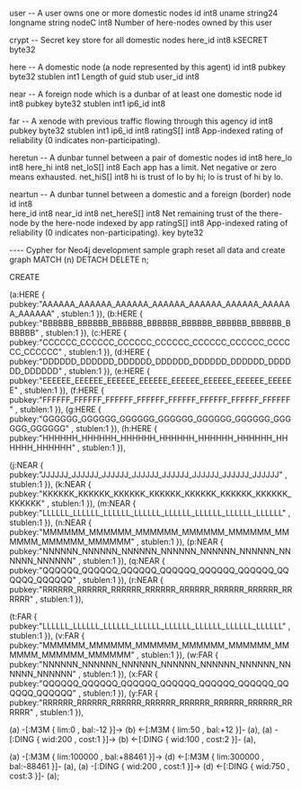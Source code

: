 user            -- A user owns one or more domestic nodes
    id          int8
    uname       string24
    longname    string
    nodeC       int8        Number of here-nodes owned by this user

crypt           -- Secret key store for all domestic nodes
    here_id     int8
    kSECRET     byte32

<!-- ip6.db          -- IP6 endpoint pool translating logical address to physical
    id          int8        (0 indicates null set)
    poolS[]     byte16
    udpS[]      int2
    tcpS[]      int2 -->

here            -- A domestic node (a node represented by this agent)
    id          int8
    pubkey      byte32
    stublen     int1        Length of guid stub
    user_id     int8

near            -- A foreign node which is a dunbar of at least one domestic node
    id          int8
    pubkey      byte32
    stublen     int1
    ip6_id      int8

far             -- A xenode with previous traffic flowing through this agency
    id          int8
    pubkey      byte32
    stublen     int1
    ip6_id      int8
    ratingS[]   int8    App-indexed rating of reliability (0 indicates non-participating).

heretun           -- A dunbar tunnel between a pair of domestic nodes
    id          int8
    here_lo     int8
    here_hi     int8
    net_loS[]   int8    Each app has a limit. Net negative or zero means exhausted.
    net_hiS[]   int8    hi is trust of lo by hi; lo is trust of hi by lo.

neartun          -- A dunbar tunnel between a domestic and a foreign (border) node
    id          int8    
    here_id     int8
    near_id     int8
    net_hereS[] int8    Net remaining trust of the there-node by the here-node indexed by app
    ratingS[]   int8    App-indexed rating of reliability (0 indicates non-participating).
    key         byte32



---- Cypher for Neo4j development sample graph reset all data and create graph
MATCH (n) DETACH DELETE n;

CREATE

(a:HERE { pubkey:"AAAAAA_AAAAAA_AAAAAA_AAAAAA_AAAAAA_AAAAAA_AAAAAA_AAAAAA" , stublen:1 }),
(b:HERE { pubkey:"BBBBBB_BBBBBB_BBBBBB_BBBBBB_BBBBBB_BBBBBB_BBBBBB_BBBBBB" , stublen:1 }),
(c:HERE { pubkey:"CCCCCC_CCCCCC_CCCCCC_CCCCCC_CCCCCC_CCCCCC_CCCCCC_CCCCCC" , stublen:1 }),
(d:HERE { pubkey:"DDDDDD_DDDDDD_DDDDDD_DDDDDD_DDDDDD_DDDDDD_DDDDDD_DDDDDD" , stublen:1 }),
(e:HERE { pubkey:"EEEEEE_EEEEEE_EEEEEE_EEEEEE_EEEEEE_EEEEEE_EEEEEE_EEEEEE" , stublen:1 }),
(f:HERE { pubkey:"FFFFFF_FFFFFF_FFFFFF_FFFFFF_FFFFFF_FFFFFF_FFFFFF_FFFFFF" , stublen:1 }),
(g:HERE { pubkey:"GGGGGG_GGGGGG_GGGGGG_GGGGGG_GGGGGG_GGGGGG_GGGGGG_GGGGGG" , stublen:1 }),
(h:HERE { pubkey:"HHHHHH_HHHHHH_HHHHHH_HHHHHH_HHHHHH_HHHHHH_HHHHHH_HHHHHH" , stublen:1 }),

(j:NEAR { pubkey:"JJJJJJ_JJJJJJ_JJJJJJ_JJJJJJ_JJJJJJ_JJJJJJ_JJJJJJ_JJJJJJ" , stublen:1 }),
(k:NEAR { pubkey:"KKKKKK_KKKKKK_KKKKKK_KKKKKK_KKKKKK_KKKKKK_KKKKKK_KKKKKK" , stublen:1 }),
(m:NEAR { pubkey:"LLLLLL_LLLLLL_LLLLLL_LLLLLL_LLLLLL_LLLLLL_LLLLLL_LLLLLL" , stublen:1 }),
(n:NEAR { pubkey:"MMMMMM_MMMMMM_MMMMMM_MMMMMM_MMMMMM_MMMMMM_MMMMMM_MMMMMM" , stublen:1 }),
(p:NEAR { pubkey:"NNNNNN_NNNNNN_NNNNNN_NNNNNN_NNNNNN_NNNNNN_NNNNNN_NNNNNN" , stublen:1 }),
(q:NEAR { pubkey:"QQQQQQ_QQQQQQ_QQQQQQ_QQQQQQ_QQQQQQ_QQQQQQ_QQQQQQ_QQQQQQ" , stublen:1 }),
(r:NEAR { pubkey:"RRRRRR_RRRRRR_RRRRRR_RRRRRR_RRRRRR_RRRRRR_RRRRRR_RRRRRR" , stublen:1 }),

(t:FAR  { pubkey:"LLLLLL_LLLLLL_LLLLLL_LLLLLL_LLLLLL_LLLLLL_LLLLLL_LLLLLL" , stublen:1 }),
(v:FAR  { pubkey:"MMMMMM_MMMMMM_MMMMMM_MMMMMM_MMMMMM_MMMMMM_MMMMMM_MMMMMM" , stublen:1 }),
(w:FAR  { pubkey:"NNNNNN_NNNNNN_NNNNNN_NNNNNN_NNNNNN_NNNNNN_NNNNNN_NNNNNN" , stublen:1 }),
(x:FAR  { pubkey:"QQQQQQ_QQQQQQ_QQQQQQ_QQQQQQ_QQQQQQ_QQQQQQ_QQQQQQ_QQQQQQ" , stublen:1 }),
(y:FAR  { pubkey:"RRRRRR_RRRRRR_RRRRRR_RRRRRR_RRRRRR_RRRRRR_RRRRRR_RRRRRR" , stublen:1 }),

(a) -[:M3M  { lim:0    , bal:-12 }]-> (b) <-[:M3M  { lim:50   , bal:+12 }]- (a),
(a) -[:DING { wid:200  , cost:1  }]-> (b) <-[:DING { wid:100  , cost:2  }]- (a),

(a) -[:M3M  { lim:100000 , bal:+88461 }]-> (d) <-[:M3M  { lim:300000 , bal:-88461 }]- (a),
(a) -[:DING { wid:200 , cost:1        }]-> (d) <-[:DING { wid:750 , cost:3        }]- (a);

